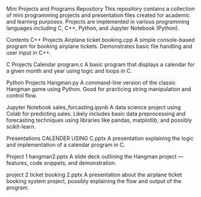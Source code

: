 Mini Projects and Programs Repository
This repository contains a collection of mini programming projects and presentation files created for academic and learning purposes. Projects are implemented in various programming languages including C, C++, Python, and Jupyter Notebook (Python).

Contents
C++ Projects
Airplane ticket booking.cpp
A simple console-based program for booking airplane tickets. Demonstrates basic file handling and user input in C++.

C Projects
Calendar program.c
A basic program that displays a calendar for a given month and year using logic and loops in C.

Python Projects
Hangman.py
A command-line version of the classic Hangman game using Python. Good for practicing string manipulation and control flow.

Jupyter Notebook
sales_forcasting.ipynb
A data science project using Colab for predicting sales. Likely includes basic data preprocessing and forecasting techniques using libraries like pandas, matplotlib, and possibly scikit-learn.

Presentations
CALENDER USING C.pptx
A presentation explaining the logic and implementation of a calendar program in C.

Project 1 hangman2.pptx
A slide deck outlining the Hangman project — features, code snippets, and demonstration.

project 2 ticket booking 2.pptx
A presentation about the airplane ticket booking system project, possibly explaining the flow and output of the program.
